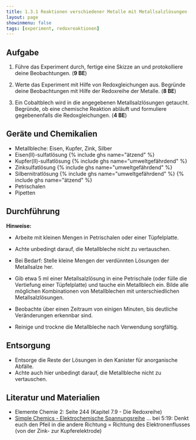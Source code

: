 ```yaml
---
title: 1.3.1 Reaktionen verschiedener Metalle mit Metallsalzlösungen
layout: page
showinmenu: false
tags: [experiment, redoxreaktionen]
---
```


## Aufgabe

1. Führe das Experiment durch, fertige eine Skizze an und protokolliere deine Beobachtungen. (**9 BE**)

2. Werte das Experiment mit Hilfe von Redoxgleichungen aus. Begründe deine Beobachtungen mit Hilfe der Redoxreihe der Metalle. (**8 BE**)

3. Ein Cobaltblech wird in die angegebenen Metallsalzlösungen getaucht. Begründe, ob eine chemische Reaktion abläuft und formuliere gegebenenfalls die Redoxgleichungen. (**4 BE**)

## Geräte und Chemikalien

- Metallbleche: Eisen, Kupfer, Zink, Silber
- Eisen(II)-sulfatlösung {% include ghs name="ätzend" %}
- Kupfer(II)-sulfatlösung {% include ghs name="umweltgefährdend" %}
- Zinksulfatlösung {% include ghs name="umweltgefährdend" %}
- Silbernitratlösung {% include ghs name="umweltgefährdend" %} {% include ghs name="ätzend" %}
- Petrischalen
- Pipetten

## Durchführung

**Hinweise:** 
- Arbeite mit kleinen Mengen in Petrischalen oder einer Tüpfelplatte.
- Achte unbedingt darauf, die Metallbleche nicht zu vertauschen.

- Bei Bedarf: Stelle kleine Mengen der verdünnten Lösungen der Metallsalze her.
- Gib etwa 5 ml einer Metallsalzlösung in eine Petrischale (oder fülle die Vertiefung einer Tüpfelplatte) und tauche ein Metallblech ein. Bilde alle möglichen Kombinationen von Metallblechen mit unterschiedlichen Metallsalzlösungen.
- Beobachte über einen Zeitraum von einigen Minuten, bis deutliche Veränderungen erkennbar sind.

- Reinige und trockne die Metallbleche nach Verwendung sorgfältig.

## Entsorgung

- Entsorge die Reste der Lösungen in den Kanister für anorganische Abfälle.
- Achte auch hier unbedingt darauf, die Metallbleche nicht zu vertauschen.

## Literatur und Materialien

- Elemente Chemie 2: Seite 244 (Kapitel 7.9 - Die Redoxreihe)
- [Simple Chemics - Elektrochemische Spannungsreihe](https://www.youtube.com/watch?v=TTG_LOP3w0A)
... bei 5:19: Denkt euch den Pfeil in die andere Richtung = Richtung des Elektronenflusses (von der Zink- zur Kupferelektrode)


